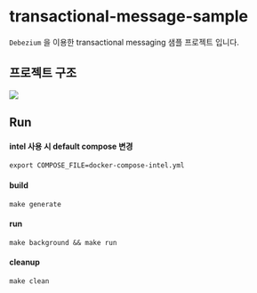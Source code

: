 # transactional-message-sample
`Debezium` 을 이용한 transactional messaging 샘플 프로젝트 입니다.

## 프로젝트 구조
<img src="https://github.com/bidulgi69/transactional-message-sample/assets/17774927/f224838e-75f0-4240-b99d-debbed86e93c" />


## Run

#### intel 사용 시 default compose 변경
```
export COMPOSE_FILE=docker-compose-intel.yml
```

#### build
```
make generate
```
#### run
```
make background && make run
```

#### cleanup
```
make clean
```
